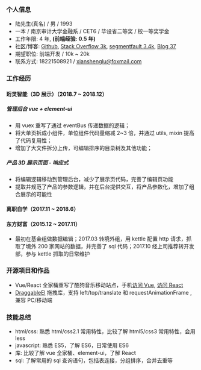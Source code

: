 ### 个人信息

- 陆先生(真名) / 男 / 1993
- 一本 / 南京审计大学金融系 / CET6 / 毕设省二等奖 / 校一等奖学金
- 工作年限: 4 年, **(前端经验: 0.5 年)**
- 社区/博客: [Github](https://github.com/xianshenglu), [Stack Overflow 3k](https://stackoverflow.com/users/9147721/xianshenglu), [segmentfault 3.4k](https://segmentfault.com/u/xianshenglu), [Blog 37](https://xianshenglu.github.io/blog/)
- 期望职位: 前端开发 / 10k ~ 20k
- 联系方式: 18221508921 / xianshenglu@foxmail.com

### 工作经历

#### 珩灵智能（3D 展示）（2018.7 ~ 2018.12）

##### 管理后台 vue + element-ui

- 用 vuex 重写了通过 eventBus 传递数据的逻辑；
- 将大单页拆成小组件，单位组件代码量缩减 2~3 倍，并通过 utils, mixin 提高了代码复用性；
- 增加了大文件拆分上传，可编辑排序的目录树及其他功能；

##### 产品 3D 展示页面 - 响应式

- 将编辑逻辑移动到管理后台，减少了展示页代码，完善了编辑页功能
- 提取并规范了产品的参数逻辑，并在后台提供交互，将产品参数化，增加了组合展示的可能性

#### 离职自学（2017.11 ~ 2018.6）

#### 东方财富（2015.12 ~ 2017.11）

- 最初在基金组做数据编辑；2017.03 转境外组，用 kettle 配置 http 请求，抓取了境外 200 家网站的数据，并完善了 sql 代码；2017.10 经上司推荐转开发部，参与 kettle 抓取的日常维护

### 开源项目和作品

- Vue/React 全家桶重写了酷狗音乐移动站点，手机[访问 Vue](https://xianshenglu.github.io/vue/demo/kugou/dist/index.html), [访问 React](https://xianshenglu.github.io/vue/demo/kugou-react/build/#/)
- [DraggableEl](https://github.com/xianshenglu/DraggableEl) 拖拽库，支持 left/top/translate 和 requestAnimationFrame , 兼容 PC/移动端

### 技能总结

- html/css: 熟悉 html/css2.1 常用特性，比较了解 html5/css3 常用特性，会用 less
- javascript: 熟悉 ES5，了解 ES6，日常使用 ES6
- 库: 比较了解 vue 全家桶、element-ui，了解 React
- sql: 了解常用的 sql 查询语句，包括表连接，分组排序，合并去重等
